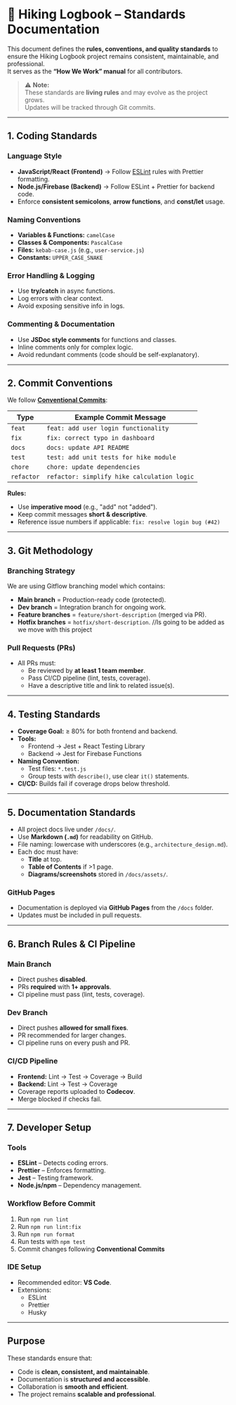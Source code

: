 # 📘 Hiking Logbook – Standards Documentation

This document defines the **rules, conventions, and quality standards** to ensure the Hiking Logbook project remains consistent, maintainable, and professional.  
It serves as the **“How We Work” manual** for all contributors.

> ⚠️ **Note:**  
> These standards are **living rules** and may evolve as the project grows.  
> Updates will be tracked through Git commits.

---

## 1. Coding Standards

### Language Style
- **JavaScript/React (Frontend)** → Follow [ESLint](https://eslint.org/) rules with Prettier formatting.  
- **Node.js/Firebase (Backend)** → Follow ESLint + Prettier for backend code.  
- Enforce **consistent semicolons**, **arrow functions**, and **const/let** usage.

### Naming Conventions
- **Variables & Functions:** `camelCase`  
- **Classes & Components:** `PascalCase`  
- **Files:** `kebab-case.js` (e.g., `user-service.js`)  
- **Constants:** `UPPER_CASE_SNAKE`  

### Error Handling & Logging
- Use **try/catch** in async functions.  
- Log errors with clear context.  
- Avoid exposing sensitive info in logs.

### Commenting & Documentation
- Use **JSDoc style comments** for functions and classes.  
- Inline comments only for complex logic.  
- Avoid redundant comments (code should be self-explanatory).

---

## 2. Commit Conventions

We follow [**Conventional Commits**](https://www.conventionalcommits.org/):  

| Type           | Example Commit Message |
|------------------      |-------------------------|
| `feat`         | `feat: add user login functionality`   |
| `fix`          | `fix: correct typo in dashboard`       |
| `docs`         | `docs: update API README`          |
| `test`         | `test: add unit tests for hike module` |
| `chore`        | `chore: update dependencies`    |
| `refactor`     | `refactor: simplify hike calculation logic` |

**Rules:**
- Use **imperative mood** (e.g., "add" not "added").  
- Keep commit messages **short & descriptive**.  
- Reference issue numbers if applicable: `fix: resolve login bug (#42)`  

---

## 3. Git Methodology

### Branching Strategy
We are using Gitflow branching model which contains:
- **Main branch** = Production-ready code (protected).  
- **Dev branch** = Integration branch for ongoing work.  
- **Feature branches** = `feature/short-description` (merged via PR).  
- **Hotfix branches** = `hotfix/short-description`.  //Is going to be added as we move with this project

### Pull Requests (PRs)
- All PRs must:
  - Be reviewed by **at least 1 team member**.  
  - Pass CI/CD pipeline (lint, tests, coverage).  
  - Have a descriptive title and link to related issue(s).  

---

## 4. Testing Standards

- **Coverage Goal:** ≥ 80% for both frontend and backend.  
- **Tools:**  
  - Frontend → Jest + React Testing Library  
  - Backend → Jest for Firebase Functions  
- **Naming Convention:**  
  - Test files: `*.test.js`  
  - Group tests with `describe()`, use clear `it()` statements.  
- **CI/CD:** Builds fail if coverage drops below threshold.  

---

## 5. Documentation Standards

- All project docs live under `/docs/`.  
- Use **Markdown (`.md`)** for readability on GitHub.  
- File naming: lowercase with underscores (e.g., `architecture_design.md`).  
- Each doc must have:
  - **Title** at top.  
  - **Table of Contents** if >1 page.  
  - **Diagrams/screenshots** stored in `/docs/assets/`.  

### GitHub Pages
- Documentation is deployed via **GitHub Pages** from the `/docs` folder.  
- Updates must be included in pull requests.  

---

## 6. Branch Rules & CI Pipeline

### Main Branch
- Direct pushes **disabled**.  
- PRs **required** with **1+ approvals**.  
- CI pipeline must pass (lint, tests, coverage).  

### Dev Branch
- Direct pushes **allowed for small fixes**.  
- PR recommended for larger changes.  
- CI pipeline runs on every push and PR.  

### CI/CD Pipeline
- **Frontend:** Lint → Test → Coverage → Build  
- **Backend:** Lint → Test → Coverage  
- Coverage reports uploaded to **Codecov**.  
- Merge blocked if checks fail.  

---

## 7. Developer Setup

### Tools
- **ESLint** – Detects coding errors.  
- **Prettier** – Enforces formatting.  
- **Jest** – Testing framework.  
- **Node.js/npm** – Dependency management.  

### Workflow Before Commit
1. Run `npm run lint`  
2. Run `npm run lint:fix`  
3. Run `npm run format`  
4. Run tests with `npm test`  
5. Commit changes following **Conventional Commits**  

### IDE Setup
- Recommended editor: **VS Code**.  
- Extensions:  
  - ESLint  
  - Prettier  
  - Husky

---

##  Purpose

These standards ensure that:
- Code is **clean, consistent, and maintainable**.  
- Documentation is **structured and accessible**.  
- Collaboration is **smooth and efficient**.  
- The project remains **scalable and professional**.

